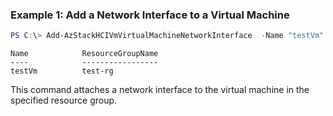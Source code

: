 ### Example 1: Add a Network Interface to a Virtual Machine
```powershell
PS C:\> Add-AzStackHCIVmVirtualMachineNetworkInterface  -Name "testVm" -ResourceGroupName "test-rg"  -DataDiskNames "testNic"

```
```output
Name            ResourceGroupName
----            -----------------
testVm          test-rg
```
This command attaches a network interface to the virtual machine in the specified resource group. 

